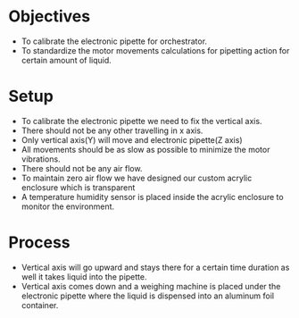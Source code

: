 # Objectives
* To calibrate the electronic pipette for orchestrator.
* To standardize the motor movements calculations for pipetting action for certain amount of liquid.



# Setup
* To calibrate the electronic pipette we need to fix the vertical axis.
* There should not be any other travelling in x axis.
* Only vertical axis(Y) will move and electronic pipette(Z axis) 
* All movements should be as slow as possible to minimize the motor vibrations.
* There should not be any air flow.
* To maintain zero air flow we have designed our custom acrylic enclosure which is transparent
* A temperature humidity sensor is placed inside the acrylic enclosure to monitor the environment.


# Process

* Vertical axis will go upward and stays there for a certain time duration as well it takes liquid into the pipette.
* Vertical axis comes down and a weighing machine is placed under the electronic pipette where the liquid is dispensed into an aluminum foil container.
